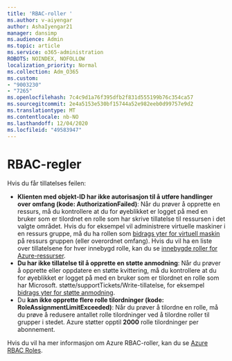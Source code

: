 ```yaml
---
title: 'RBAC-roller '
ms.author: v-aiyengar
author: AshaIyengar21
manager: dansimp
ms.audience: Admin
ms.topic: article
ms.service: o365-administration
ROBOTS: NOINDEX, NOFOLLOW
localization_priority: Normal
ms.collection: Adm_O365
ms.custom:
- "9003230"
- "7265"
ms.openlocfilehash: 7c4c9d1a76f395dfb2f831d555199b76c354ca57
ms.sourcegitcommit: 2e4a5153e530bf15744a52e982eeb0d99757e9d2
ms.translationtype: MT
ms.contentlocale: nb-NO
ms.lasthandoff: 12/04/2020
ms.locfileid: "49583947"
---
```

# <a name="rbac-rules"></a>RBAC-regler

Hvis du får tillatelses feilen: 

- **Klienten med objekt-ID har ikke autorisasjon til å utføre handlinger over omfang (kode: AuthorizationFailed)**: Når du prøver å opprette en ressurs, må du kontrollere at du for øyeblikket er logget på med en bruker som er tilordnet en rolle som har skrive tillatelse til ressursen i det valgte området. Hvis du for eksempel vil administrere virtuelle maskiner i en ressurs gruppe, må du ha rollen som [bidrags yter for virtuell maskin](https://docs.microsoft.com/azure/role-based-access-control/built-in-roles?WT.mc_id=Portal-Microsoft_Azure_Support#virtual-machine-contributor) på ressurs gruppen (eller overordnet omfang). Hvis du vil ha en liste over tillatelsene for hver innebygd rolle, kan du se [innebygde roller for Azure-ressurser](https://docs.microsoft.com/azure/role-based-access-control/built-in-roles?WT.mc_id=Portal-Microsoft_Azure_Support).
- **Du har ikke tillatelse til å opprette en støtte anmodning**: Når du prøver å opprette eller oppdatere en støtte kvittering, må du kontrollere at du for øyeblikket er logget på med en bruker som er tilordnet en rolle som har Microsoft. støtte/supportTickets/Write-tillatelse, for eksempel [bidrags yter for støtte anmodning](https://docs.microsoft.com/azure/role-based-access-control/built-in-roles?WT.mc_id=Portal-Microsoft_Azure_Support#support-request-contributor).
- Du **kan ikke opprette flere rolle tilordninger (kode: RoleAssignmentLimitExceeded)**: Når du prøver å tilordne en rolle, må du prøve å redusere antallet rolle tilordninger ved å tilordne roller til grupper i stedet. Azure støtter opptil **2000** rolle tilordninger per abonnement.

Hvis du vil ha mer informasjon om Azure RBAC-roller, kan du se [Azure RBAC Roles](https://docs.microsoft.com/azure/role-based-access-control/role-assignments-portal?WT.mc_id=Portal-Microsoft_Azure_Support).
